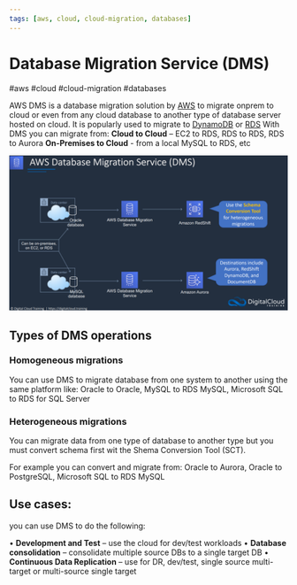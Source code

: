 ```yaml
---
tags: [aws, cloud, cloud-migration, databases]
---
```

# Database Migration Service (DMS)
#aws #cloud #cloud-migration  #databases 

AWS DMS is a database migration solution by [AWS](Cloud%20Computing/AWS/AWS.md) to migrate onprem to cloud or even from any cloud database to another type of database server hosted on cloud. It is popularly used to migrate to [DynamoDB](Cloud%20Computing/AWS/Databases/DynamoDB.md) or [RDS](Cloud%20Computing/AWS/Databases/RDS.md)
With DMS you can migrate from:
**Cloud to Cloud** – EC2 to RDS, RDS to RDS, RDS to Aurora
**On-Premises to Cloud** - from a local MySQL to RDS, etc

![](Attachments/Pasted%20image%2020230321144300.png)


## Types of DMS operations

### Homogeneous migrations
You can use DMS to migrate database from one system to another using the same platform like:
Oracle to Oracle, 
MySQL to RDS MySQL, 
Microsoft SQL to RDS for SQL Server

### Heterogeneous migrations 
You can migrate data from one type of database to another type but you must convert schema first wit the Shema Conversion Tool (SCT).

For example you can convert and migrate from:
Oracle to Aurora, 
Oracle to
PostgreSQL, 
Microsoft SQL to RDS MySQL 


## Use cases:
you can use DMS to do the following:

• **Development and Test** – use the cloud for dev/test workloads
• **Database consolidation** – consolidate multiple source DBs to a single target DB
• **Continuous Data Replication** – use for DR, dev/test, single source multi-target or multi-source single target